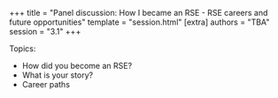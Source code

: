 +++
title = "Panel discussion: How I became an RSE - RSE careers and future opportunities"
template = "session.html"
[extra]
authors = "TBA"
session = "3.1"
+++

Topics:
- How did you become an RSE?
- What is your story?
- Career paths
